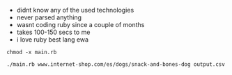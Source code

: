 * didnt know any of the used technologies
* never parsed anything
* wasnt coding ruby since a couple of months
* takes 100-150 secs to me
* i love ruby best lang ewa

`chmod -x main.rb`

`./main.rb www.internet-shop.com/es/dogs/snack-and-bones-dog output.csv`